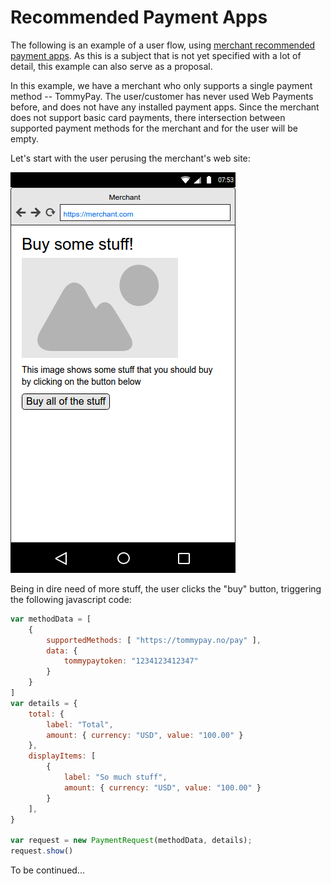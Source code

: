 # Recommended Payment Apps

The following is an example of a user flow, using [merchant recommended payment apps](https://w3c.github.io/webpayments-payment-apps-api/#summary-recommended-apps). As this is a subject that is not yet specified with a lot of detail, this example can also serve as a proposal.

In this example, we have a merchant who only supports a single payment method -- TommyPay. The user/customer has never used Web Payments before, and does not have any installed payment apps. Since the merchant does not support basic card payments, there intersection between supported payment methods for the merchant and for the user will be empty.

Let's start with the user perusing the merchant's web site:

![Wireframe showing a browser opened at the merchant's web site](recommended1.png)

Being in dire need of more stuff, the user clicks the "buy" button, triggering the following javascript code:

```javascript
var methodData = [
    {
        supportedMethods: [ "https://tommypay.no/pay" ],
        data: {
            tommypaytoken: "1234123412347"
        }
    }
]
var details = {
    total: {
        label: "Total",
        amount: { currency: "USD", value: "100.00" }
    },
    displayItems: [
        {
            label: "So much stuff",
            amount: { currency: "USD", value: "100.00" }
        }
    ],
}

var request = new PaymentRequest(methodData, details);
request.show()
```

To be continued...
